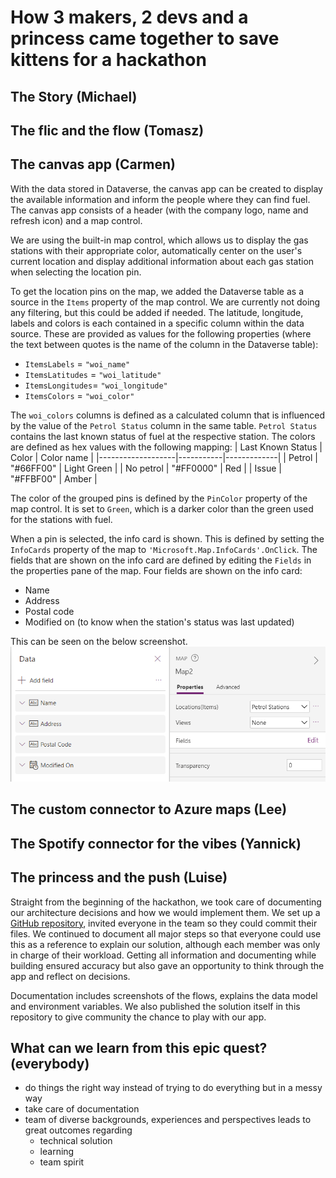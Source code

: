 # How 3 makers, 2 devs and a princess came together to save kittens for a hackathon

## The Story (Michael)

## The flic and the flow (Tomasz)

## The canvas app (Carmen)

With the data stored in Dataverse, the canvas app can be created to display the available information and inform the people where they can find fuel. The canvas app consists of a header (with the company logo, name and refresh icon) and a map control.

We are using the built-in map control, which allows us to display the gas stations with their appropriate color, automatically center on the user's current location and display additional information about each gas station when selecting the location pin.

To get the location pins on the map, we added the Dataverse table as a source in the `Items` property of the map control. We are currently not doing any filtering, but this could be added if needed. The latitude, longitude, labels and colors is each contained in a specific column within the data source. These are provided as values for the following properties (where the text between quotes is the name of the column in the Dataverse table):

- `ItemsLabels` = `"woi_name"`
- `ItemsLatitudes` = `"woi_latitude"`
- `ItemsLongitudes`= `"woi_longitude"`
- `ItemsColors` = `"woi_color"`

The `woi_colors` columns is defined as a calculated column that is influenced by the value of the `Petrol Status` column in the same table. `Petrol Status` contains the last known status of fuel at the respective station. The colors are defined as hex values with the following mapping:
| Last Known Status | Color | Color name |
|-------------------|-----------|-------------|
| Petrol | "#66FF00" | Light Green |
| No petrol | "#FF0000" | Red |
| Issue | "#FFBF00" | Amber |

The color of the grouped pins is defined by the `PinColor` property of the map control. It is set to `Green`, which is a darker color than the green used for the stations with fuel.

When a pin is selected, the info card is shown. This is defined by setting the `InfoCards` property of the map to `'Microsoft.Map.InfoCards'.OnClick`. The fields that are shown on the info card are defined by editing the `Fields` in the properties pane of the map. Four fields are shown on the info card:

- Name
- Address
- Postal code
- Modified on (to know when the station's status was last updated)

This can be seen on the below screenshot.
![Properties pane of the map control with fields expanded and showing "name", "address", "postal code" and "modified on"](docs/App-MapFields.png)

## The custom connector to Azure maps (Lee)

## The Spotify connector for the vibes (Yannick)

## The princess and the push (Luise)

Straight from the beginning of the hackathon, we took care of documenting our architecture decisions and how we would implement them. We set up a [GitHub repository](https://github.com/LuiseFreese/HacksouthCoastSummit), invited everyone in the team so they could commit their files. We continued to document all major steps so that everyone could use this as a reference to explain our solution, although each member was only in charge of their workload. Getting all information and documenting while building ensured accuracy but also gave an opportunity to think through the app and reflect on decisions.

Documentation includes screenshots of the flows, explains the data model and environment variables. We also published the solution itself in this repository to give community the chance to play with our app.

## What can we learn from this epic quest? (everybody)

- do things the right way instead of trying to do everything but in a messy way
- take care of documentation
- team of diverse backgrounds, experiences and perspectives leads to great outcomes regarding
  - technical solution
  - learning
  - team spirit
